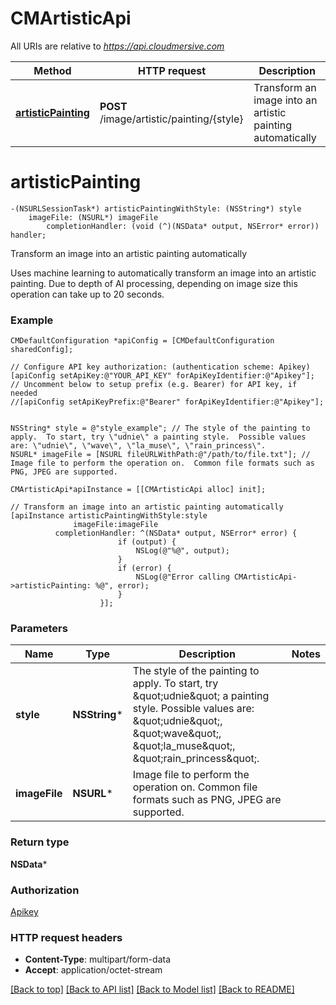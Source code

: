 # CMArtisticApi

All URIs are relative to *https://api.cloudmersive.com*

Method | HTTP request | Description
------------- | ------------- | -------------
[**artisticPainting**](CMArtisticApi.md#artisticpainting) | **POST** /image/artistic/painting/{style} | Transform an image into an artistic painting automatically


# **artisticPainting**
```objc
-(NSURLSessionTask*) artisticPaintingWithStyle: (NSString*) style
    imageFile: (NSURL*) imageFile
        completionHandler: (void (^)(NSData* output, NSError* error)) handler;
```

Transform an image into an artistic painting automatically

Uses machine learning to automatically transform an image into an artistic painting.  Due to depth of AI processing, depending on image size this operation can take up to 20 seconds.

### Example 
```objc
CMDefaultConfiguration *apiConfig = [CMDefaultConfiguration sharedConfig];

// Configure API key authorization: (authentication scheme: Apikey)
[apiConfig setApiKey:@"YOUR_API_KEY" forApiKeyIdentifier:@"Apikey"];
// Uncomment below to setup prefix (e.g. Bearer) for API key, if needed
//[apiConfig setApiKeyPrefix:@"Bearer" forApiKeyIdentifier:@"Apikey"];


NSString* style = @"style_example"; // The style of the painting to apply.  To start, try \"udnie\" a painting style.  Possible values are: \"udnie\", \"wave\", \"la_muse\", \"rain_princess\".
NSURL* imageFile = [NSURL fileURLWithPath:@"/path/to/file.txt"]; // Image file to perform the operation on.  Common file formats such as PNG, JPEG are supported.

CMArtisticApi*apiInstance = [[CMArtisticApi alloc] init];

// Transform an image into an artistic painting automatically
[apiInstance artisticPaintingWithStyle:style
              imageFile:imageFile
          completionHandler: ^(NSData* output, NSError* error) {
                        if (output) {
                            NSLog(@"%@", output);
                        }
                        if (error) {
                            NSLog(@"Error calling CMArtisticApi->artisticPainting: %@", error);
                        }
                    }];
```

### Parameters

Name | Type | Description  | Notes
------------- | ------------- | ------------- | -------------
 **style** | **NSString***| The style of the painting to apply.  To start, try \&quot;udnie\&quot; a painting style.  Possible values are: \&quot;udnie\&quot;, \&quot;wave\&quot;, \&quot;la_muse\&quot;, \&quot;rain_princess\&quot;. | 
 **imageFile** | **NSURL***| Image file to perform the operation on.  Common file formats such as PNG, JPEG are supported. | 

### Return type

**NSData***

### Authorization

[Apikey](../README.md#Apikey)

### HTTP request headers

 - **Content-Type**: multipart/form-data
 - **Accept**: application/octet-stream

[[Back to top]](#) [[Back to API list]](../README.md#documentation-for-api-endpoints) [[Back to Model list]](../README.md#documentation-for-models) [[Back to README]](../README.md)

